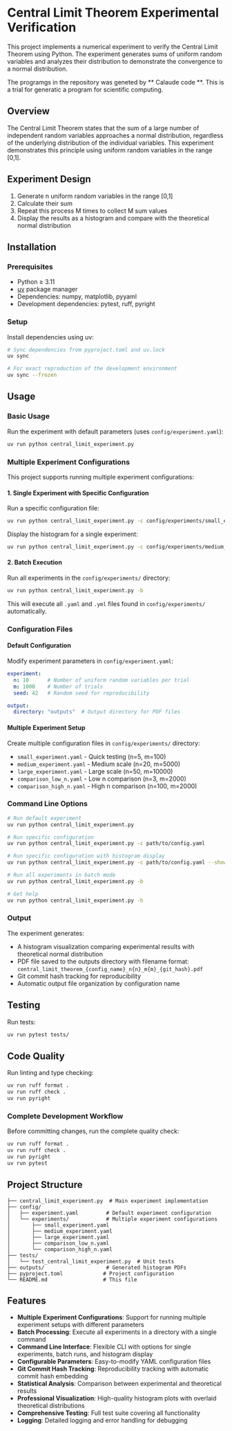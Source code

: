 # Central Limit Theorem Experimental Verification

This project implements a numerical experiment to verify the Central Limit Theorem using Python. The experiment generates sums of uniform random variables and analyzes their distribution to demonstrate the convergence to a normal distribution.

The programgs in the repository was geneted by ** Calaude code **. This is a trial for generatic a program for scientific computing.

## Overview

The Central Limit Theorem states that the sum of a large number of independent random variables approaches a normal distribution, regardless of the underlying distribution of the individual variables. This experiment demonstrates this principle using uniform random variables in the range [0,1].

## Experiment Design

1. Generate n uniform random variables in the range [0,1]
2. Calculate their sum
3. Repeat this process M times to collect M sum values
4. Display the results as a histogram and compare with the theoretical normal distribution

## Installation

### Prerequisites

- Python ≥ 3.11
- [uv](https://docs.astral.sh/uv/) package manager
- Dependencies: numpy, matplotlib, pyyaml
- Development dependencies: pytest, ruff, pyright

### Setup

Install dependencies using uv:

```bash
# Sync dependencies from pyproject.toml and uv.lock
uv sync

# For exact reproduction of the development environment
uv sync --frozen
```

## Usage

### Basic Usage

Run the experiment with default parameters (uses `config/experiment.yaml`):

```bash
uv run python central_limit_experiment.py
```

### Multiple Experiment Configurations

This project supports running multiple experiment configurations:

#### 1. Single Experiment with Specific Configuration

Run a specific configuration file:

```bash
uv run python central_limit_experiment.py -c config/experiments/small_experiment.yaml
```

Display the histogram for a single experiment:

```bash
uv run python central_limit_experiment.py -c config/experiments/medium_experiment.yaml --show
```

#### 2. Batch Execution

Run all experiments in the `config/experiments/` directory:

```bash
uv run python central_limit_experiment.py -b
```

This will execute all `.yaml` and `.yml` files found in `config/experiments/` automatically.

### Configuration Files

#### Default Configuration
Modify experiment parameters in `config/experiment.yaml`:

```yaml
experiment:
  n: 10      # Number of uniform random variables per trial
  m: 1000    # Number of trials
  seed: 42   # Random seed for reproducibility

output:
  directory: "outputs"  # Output directory for PDF files
```

#### Multiple Experiment Setup
Create multiple configuration files in `config/experiments/` directory:

- `small_experiment.yaml` - Quick testing (n=5, m=100)
- `medium_experiment.yaml` - Medium scale (n=20, m=5000)  
- `large_experiment.yaml` - Large scale (n=50, m=10000)
- `comparison_low_n.yaml` - Low n comparison (n=3, m=2000)
- `comparison_high_n.yaml` - High n comparison (n=100, m=2000)

### Command Line Options

```bash
# Run default experiment
uv run python central_limit_experiment.py

# Run specific configuration
uv run python central_limit_experiment.py -c path/to/config.yaml

# Run specific configuration with histogram display
uv run python central_limit_experiment.py -c path/to/config.yaml --show

# Run all experiments in batch mode
uv run python central_limit_experiment.py -b

# Get help
uv run python central_limit_experiment.py -h
```

### Output

The experiment generates:
- A histogram visualization comparing experimental results with theoretical normal distribution
- PDF file saved to the outputs directory with filename format: `central_limit_theorem_{config_name}_n{n}_m{m}_{git_hash}.pdf`
- Git commit hash tracking for reproducibility
- Automatic output file organization by configuration name

## Testing

Run tests:

```bash
uv run pytest tests/
```

## Code Quality

Run linting and type checking:

```bash
uv run ruff format .
uv run ruff check .
uv run pyright
```

### Complete Development Workflow

Before committing changes, run the complete quality check:

```bash
uv run ruff format .
uv run ruff check .
uv run pyright
uv run pytest
```

## Project Structure

```
├── central_limit_experiment.py  # Main experiment implementation
├── config/
│   ├── experiment.yaml         # Default experiment configuration
│   └── experiments/            # Multiple experiment configurations
│       ├── small_experiment.yaml
│       ├── medium_experiment.yaml
│       ├── large_experiment.yaml
│       ├── comparison_low_n.yaml
│       └── comparison_high_n.yaml
├── tests/
│   └── test_central_limit_experiment.py  # Unit tests
├── outputs/                    # Generated histogram PDFs
├── pyproject.toml             # Project configuration
└── README.md                  # This file
```

## Features

- **Multiple Experiment Configurations**: Support for running multiple experiment setups with different parameters
- **Batch Processing**: Execute all experiments in a directory with a single command
- **Command Line Interface**: Flexible CLI with options for single experiments, batch runs, and histogram display
- **Configurable Parameters**: Easy-to-modify YAML configuration files
- **Git Commit Hash Tracking**: Reproducibility tracking with automatic commit hash embedding
- **Statistical Analysis**: Comparison between experimental and theoretical results
- **Professional Visualization**: High-quality histogram plots with overlaid theoretical distributions
- **Comprehensive Testing**: Full test suite covering all functionality
- **Logging**: Detailed logging and error handling for debugging
